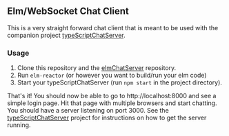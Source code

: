 ## Elm/WebSocket Chat Client ##

This is a very straight forward chat client that is meant to be
used with the companion project [typeScriptChatServer](https://github.com/nprice1/typeScriptChatServer).

### Usage ###

1. Clone this repository and the [elmChatServer](https://github.com/nprice1/typeScriptChatServer) repository.
2. Run `elm-reactor` (or however you want to build/run your elm code)
3. Start your typeScriptChatServer (run `npm start` in the project directory).

That's it! You should now be able to go to http://localhost:8000 and see a simple login page. Hit that page with multiple browsers and start chatting. You should have a server listening on port 3000. See the [typeScriptChatServer](https://github.com/nprice1/typeScriptChatServer)
project for instructions on how to get the server running.
